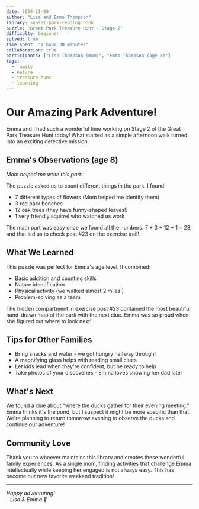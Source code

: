 ```yaml
---
date: 2024-11-28
author: "Lisa and Emma Thompson"
library: sunset-park-reading-nook
puzzle: "Great Park Treasure Hunt - Stage 2"
difficulty: beginner
solved: true
time_spent: "1 hour 30 minutes"
collaboration: true
participants: ["Lisa Thompson (mom)", "Emma Thompson (age 8)"]
tags:
  - family
  - nature
  - treasure-hunt
  - learning
---
```


# Our Amazing Park Adventure!

Emma and I had such a wonderful time working on Stage 2 of the Great Park Treasure Hunt today! What started as a simple afternoon walk turned into an exciting detective mission.

## Emma's Observations (age 8)

*Mom helped me write this part:*

The puzzle asked us to count different things in the park. I found:
- 7 different types of flowers (Mom helped me identify them)
- 3 red park benches
- 12 oak trees (they have funny-shaped leaves!)
- 1 very friendly squirrel who watched us work

The math part was easy once we found all the numbers. 7 + 3 + 12 + 1 = 23, and that led us to check post #23 on the exercise trail!

## What We Learned

This puzzle was perfect for Emma's age level. It combined:
- Basic addition and counting skills
- Nature identification
- Physical activity (we walked almost 2 miles!)
- Problem-solving as a team

The hidden compartment in exercise post #23 contained the most beautiful hand-drawn map of the park with the next clue. Emma was so proud when she figured out where to look next!

## Tips for Other Families

- Bring snacks and water - we got hungry halfway through!
- A magnifying glass helps with reading small clues
- Let kids lead when they're confident, but be ready to help
- Take photos of your discoveries - Emma loves showing her dad later

## What's Next

We found a clue about "where the ducks gather for their evening meeting." Emma thinks it's the pond, but I suspect it might be more specific than that. We're planning to return tomorrow evening to observe the ducks and continue our adventure!

## Community Love

Thank you to whoever maintains this library and creates these wonderful family experiences. As a single mom, finding activities that challenge Emma intellectually while keeping her engaged is not always easy. This has become our new favorite weekend tradition!

---

*Happy adventuring!*  
*- Lisa & Emma 🦆*